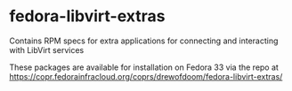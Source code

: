 # fedora-libvirt-extras
Contains RPM specs for extra applications for connecting and interacting with LibVirt services

These packages are available for installation on Fedora 33 via the repo at https://copr.fedorainfracloud.org/coprs/drewofdoom/fedora-libvirt-extras/

